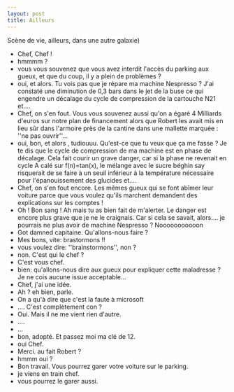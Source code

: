 ```yaml
---
layout: post
title: Ailleurs
---
```

Scène de vie, ailleurs, dans une autre galaxie)
- Chef, Chef !
- hmmmm ?
- vous vous souvenez que vous avez interdit l'accès du parking aux gueux, et que du coup, il y a plein de problèmes ?
- oui, et alors. Tu vois pas que je répare ma machine Nespresso ? J'ai constaté une diminution de 0,3 bars dans le jet de la buse ce qui engendre un décalage du cycle de compression de la cartouche N21 et....
- Chef, on s'en fout. Vous vous souvenez aussi qu'on a égaré 4 Milliards d'euros sur notre plan de financement alors que Robert les avait mis en lieu sûr dans l'armoire près de la cantine dans une mallette marquée : ''ne pas ouvrir''...
- oui, bon, et alors , tudiouuu. Qu'est-ce que tu veux que ça me fasse ? Je te dis que le cycle de compression de ma machine est en phase de décalage. Cela fait courir un grave danger, car si la phase ne revenait en cycle A calé sur f(n)=tan(x), le mélange avec le sucre béghin say risquerait de se faire à un seuil inférieur à la température nécessaire pour l'épanouissement des glucides et....
- Chef, on s'en fout encore. Les mêmes gueux qui se font abîmer leur voiture parce que vous voulez qu'ils marchent demandent des explications sur les comptes !
- Oh ! Bon sang ! Ah mais tu as bien fait de m'alerter. Le danger est encore plus grave que je ne le craignais. Car si cela se savait, alors.... je pourrais ne plus avoir de machine Nespresso ? Nooooooooooon
- Got damned capitaine. Qu'allons-nous faire ?
- Mes bons, vite: brastormons !!
- vous voulez dire: ''brainstormons'', non ?
- non. C'est qui le chef ?
- C'est vous chef.
- bien: qu'allons-nous dire aux gueux pour expliquer cette maladresse ? Je ne cois aucune issue acceptable...
- Chef, j'ai une idée.
- Ah ? eh bien, parle.
- On a qu'à dire que c'est la faute à microsoft
- .... C'est complètement con ?
- Oui. Mais il ne me vient rien d'autre.
- ....
- ...
- bon, adopté. Et passez moi ma clé de 12.
- oui Chef.
- Merci. au fait Robert ?
- hmmm oui ?
- Bon travail. Vous pourrez garer votre voiture sur le parking.
- je viens en train chef.
- vous pourrez le garer aussi.